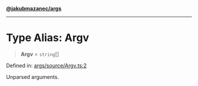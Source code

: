 [**@jakubmazanec/args**](../README.md)

---

# Type Alias: Argv

> **Argv** = `string`[]

Defined in:
[args/source/Argv.ts:2](https://github.com/jakubmazanec/tools/blob/a9ba87d349a220bbed24d161794f90a6ba6009e5/packages/args/source/Argv.ts#L2)

Unparsed arguments.
